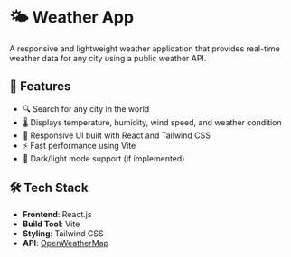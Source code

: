 # 🌤️ Weather App

A responsive and lightweight weather application that provides real-time weather data for any city using a public weather API.

## 🚀 Features

- 🔍 Search for any city in the world
- 🌡️ Displays temperature, humidity, wind speed, and weather condition
- 🎨 Responsive UI built with React and Tailwind CSS
- ⚡ Fast performance using Vite
- 🌙 Dark/light mode support (if implemented)

## 🛠️ Tech Stack

- **Frontend**: React.js
- **Build Tool**: Vite
- **Styling**: Tailwind CSS
- **API**: [OpenWeatherMap](https://openweathermap.org/api)
